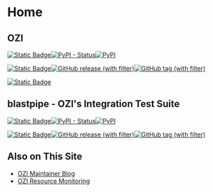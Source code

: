 # Home

## OZI

[![Static Badge](https://img.shields.io/badge/Python%20Package%20Index-grey?style=for-the-badge&logo=pypi)](https://pypi.org/project/OZI/)[![PyPI - Status](https://img.shields.io/pypi/status/ozi?style=for-the-badge)](https://pypi.org/project/OZI/)[![PyPI](https://img.shields.io/pypi/v/OZI?style=for-the-badge&label=%20)](https://pypi.org/project/OZI/)

[![Static Badge](https://img.shields.io/badge/Repository-grey?style=for-the-badge&logo=git)](https://github.com/rjdbcm/ozi)[![GitHub release (with filter)](https://img.shields.io/github/v/release/rjdbcm/ozi?style=for-the-badge)](https://github.com/rjdbcm/ozi)[![GitHub tag (with filter)](https://img.shields.io/github/v/tag/rjdbcm/ozi?style=for-the-badge)](https://github.com/rjdbcm/ozi)

[![Static Badge](https://img.shields.io/badge/Documentation-grey?style=for-the-badge&logo=readthedocs&link=docs.oziproject.dev)](https://docs.oziproject.dev)

## blastpipe - OZI's Integration Test Suite

[![Static Badge](https://img.shields.io/badge/Python%20Package%20Index-grey?style=for-the-badge&logo=pypi)](https://pypi.org/project/OZI/)[![PyPI - Status](https://img.shields.io/pypi/status/blastpipe?style=for-the-badge)](https://pypi.org/project/blastpipe/)[![PyPI](https://img.shields.io/pypi/v/blastpipe?style=for-the-badge&label=%20)](https://pypi.org/project/blastpipe/)

[![Static Badge](https://img.shields.io/badge/Repository-grey?style=for-the-badge&logo=git)](https://github.com/rjdbcm/blastpipe)[![GitHub release (with filter)](https://img.shields.io/github/v/release/rjdbcm/blastpipe?style=for-the-badge)](https://github.com/rjdbcm/blastpipe)[![GitHub tag (with filter)](https://img.shields.io/github/v/tag/rjdbcm/blastpipe?style=for-the-badge)](https://github.com/rjdbcm/blastpipe)

## Also on This Site

* [OZI Maintainer Blog](blog.md)
* [OZI Resource Monitoring](monitoring.md)
